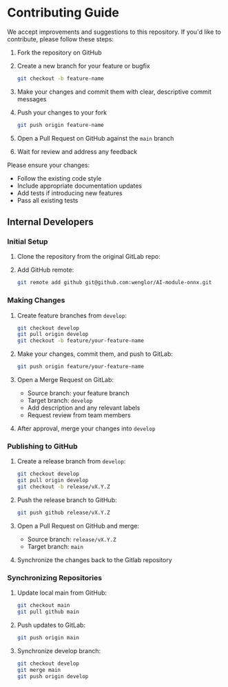 # Contributing Guide

We accept improvements and suggestions to this repository.
If you'd like to contribute, please follow these steps:

1. Fork the repository on GitHub
2. Create a new branch for your feature or bugfix

   ```bash
   git checkout -b feature-name
   ```

3. Make your changes and commit them with clear, descriptive commit messages
4. Push your changes to your fork

   ```bash
   git push origin feature-name
   ```

5. Open a Pull Request on GitHub against the `main` branch
6. Wait for review and address any feedback

Please ensure your changes:

- Follow the existing code style
- Include appropriate documentation updates
- Add tests if introducing new features
- Pass all existing tests

## Internal Developers

### Initial Setup

1. Clone the repository from the original GitLab repo:

2. Add GitHub remote:

   ```bash
   git remote add github git@github.com:wenglor/AI-module-onnx.git
   ```

### Making Changes

1. Create feature branches from `develop`:

   ```bash
   git checkout develop
   git pull origin develop
   git checkout -b feature/your-feature-name
   ```

2. Make your changes, commit them, and push to GitLab:

   ```bash
   git push origin feature/your-feature-name
   ```

3. Open a Merge Request on GitLab:
   - Source branch: your feature branch
   - Target branch: `develop`
   - Add description and any relevant labels
   - Request review from team members

4. After approval, merge your changes into `develop`

### Publishing to GitHub

1. Create a release branch from `develop`:

   ```bash
   git checkout develop
   git pull origin develop
   git checkout -b release/vX.Y.Z
   ```

2. Push the release branch to GitHub:

   ```bash
   git push github release/vX.Y.Z
   ```

3. Open a Pull Request on GitHub and merge:
   - Source branch: `release/vX.Y.Z`
   - Target branch: `main`

4. Synchronize the changes back to the Gitlab repository

### Synchronizing Repositories

1. Update local main from GitHub:

   ```bash
   git checkout main
   git pull github main
   ```

2. Push updates to GitLab:

   ```bash
   git push origin main
   ```

3. Synchronize develop branch:

   ```bash
   git checkout develop
   git merge main
   git push origin develop
   ```
